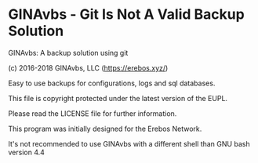 # GINAvbs - Git Is Not A Valid Backup Solution

GINAvbs: A backup solution using git

(c) 2016-2018 GINAvbs, LLC (https://erebos.xyz/)

Easy to use backups for configurations, logs and sql databases.

This file is copyright protected under the latest version of the EUPL.

Please read the LICENSE file for further information.

This program was initially designed for the Erebos Network.

It's not recommended to use GINAvbs with a different shell than
GNU bash version 4.4
